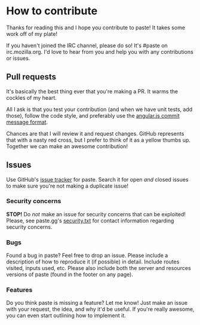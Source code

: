 # How to contribute

Thanks for reading this and I hope you contribute to paste! It takes some work off of my plate!

If you haven't joined the IRC channel, please do so! It's #paste on irc.mozilla.org. I'd love to
hear from you and help you with any contributions or issues.

## Pull requests

It's basically the best thing ever that you're making a PR. It warms the cockles of my heart.

All I ask is that you test your contribution (and when we have unit tests, add those), follow the
code style, and preferably use the [angular.js commit message format](https://github.com/angular/angular.js/blob/master/DEVELOPERS.md#commits).

Chances are that I will review it and request changes. GitHub represents that with a nasty red
cross, but I prefer to think of it as a yellow thumbs up. Together we can make an awesome
contribution!

## Issues

Use GitHub's [issue tracker](https://github.com/jkcclemens/paste/issues) for paste. Search it for
open *and* closed issues to make sure you're not making a duplicate issue!

### Security concerns

**STOP!** Do *not* make an issue for security concerns that can be exploited! Please, see paste.gg's
[security.txt](https://paste.gg/.well-known/security.txt) for contact information regarding security
concerns.

### Bugs

Found a bug in paste? Feel free to drop an issue. Please include a description of how to reproduce
it (if possible) in detail. Include routes visited, inputs used, etc. Please also include both the
server and resources versions of paste (found in the footer on any page).

### Features

Do you think paste is missing a feature? Let me know! Just make an issue with your request, the
idea, and why it'd be useful. If you're really awesome, you can even start outlining how to
implement it.

